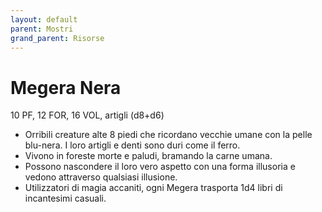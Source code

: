 ```yaml
---
layout: default
parent: Mostri
grand_parent: Risorse
---
```


# Megera Nera

10 PF, 12 FOR, 16 VOL, artigli (d8+d6)

- Orribili creature alte 8 piedi che ricordano vecchie umane con la pelle blu-nera. I loro artigli e denti sono duri come il ferro.
- Vivono in foreste morte e paludi, bramando la carne umana.
- Possono nascondere il loro vero aspetto con una forma illusoria e vedono attraverso qualsiasi illusione.
- Utilizzatori di magia accaniti, ogni Megera trasporta 1d4 libri di incantesimi casuali. 